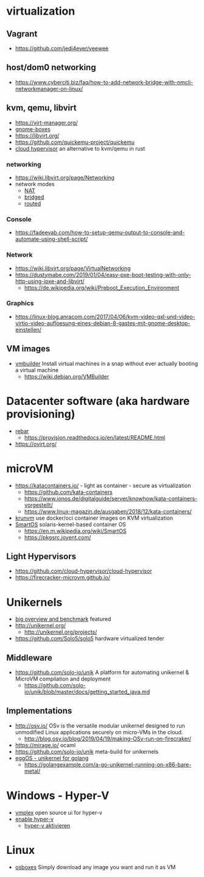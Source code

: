 # virtualization

## Vagrant

* https://github.com/jedi4ever/veewee

## host/dom0 networking

* https://www.cyberciti.biz/faq/how-to-add-network-bridge-with-nmcli-networkmanager-on-linux/

## kvm, qemu, libvirt

* https://virt-manager.org/
* [gnome-boxes](https://help.gnome.org/users/gnome-boxes/stable/)
* https://libvirt.org/
* https://github.com/quickemu-project/quickemu
* [cloud hypervisor](https://www.cloudhypervisor.org/) an alternative to kvm/qemu in rust

### networking

* https://wiki.libvirt.org/page/Networking
* network modes
  + [NAT](https://fabianlee.org/2019/05/26/kvm-creating-a-guest-vm-on-a-nat-network/)
  + [bridged](https://fabianlee.org/2019/04/01/kvm-creating-a-bridged-network-with-netplan-on-ubuntu-bionic/)
  + [routed](https://fabianlee.org/2019/06/05/kvm-creating-a-guest-vm-on-a-network-in-routed-mode/)

### Console

* https://fadeevab.com/how-to-setup-qemu-output-to-console-and-automate-using-shell-script/

### Network

* https://wiki.libvirt.org/page/VirtualNetworking
* https://dustymabe.com/2019/01/04/easy-pxe-boot-testing-with-only-http-using-ipxe-and-libvirt/
  + https://de.wikipedia.org/wiki/Preboot_Execution_Environment

### Graphics

* https://linux-blog.anracom.com/2017/04/06/kvm-video-qxl-und-video-virtio-video-aufloesung-eines-debian-8-gastes-mit-gnome-desktop-einstellen/

## VM images

* [vmbuilder](https://launchpad.net/vmbuilder) Install virtual machines in a snap without ever actually booting a virtual machine
  + https://wiki.debian.org/VMBuilder

# Datacenter software (aka hardware provisioning)

* [rebar](https://rebar.digital/)
  + https://provision.readthedocs.io/en/latest/README.html
* https://ovirt.org/


# microVM

* https://katacontainers.io/ - light as container - secure as virtualization
  + https://github.com/kata-containers
  + https://www.ionos.de/digitalguide/server/knowhow/kata-containers-vorgestellt/
  + https://www.linux-magazin.de/ausgaben/2018/12/kata-containers/
* [krunvm](https://github.com/containers/krunvm) use docker/oci container images on KVM virtualization
* [SmartOS](https://www.joyent.com/smartos) solaris-kernel-based container OS
  + https://en.m.wikipedia.org/wiki/SmartOS
  + https://pkgsrc.joyent.com/

## Light Hypervisors

* https://github.com/cloud-hypervisor/cloud-hypervisor
* https://firecracker-microvm.github.io/

# Unikernels

* [big overview and benchmark](https://github.com/cetic/unikernels) featured
* http://unikernel.org/
  + http://unikernel.org/projects/
* https://github.com/Solo5/solo5 hardware virtualized tender

## Middleware

* https://github.com/solo-io/unik A platform for automating unikernel & MicroVM compilation and deployment
  + https://github.com/solo-io/unik/blob/master/docs/getting_started_java.md

## Implementations

* http://osv.io/ OSv is the versatile modular unikernel designed to run unmodified Linux applications securely on micro-VMs in the cloud. 
  + http://blog.osv.io/blog/2019/04/19/making-OSv-run-on-firecraker/
* https://mirage.io/ ocaml
* https://github.com/solo-io/unik meta-build for unikernels
* [eggOS - unikernel for golang](https://github.com/icexin/eggos)
  + https://golangexample.com/a-go-unikernel-running-on-x86-bare-metal/

# Windows - Hyper-V

* [vmplex](https://github.com/0xf005ba11/vmplex-ws) open source ui for hyper-v
* [enable hyper-v](https://techcommunity.microsoft.com/t5/educator-developer-blog/step-by-step-enabling-hyper-v-for-use-on-windows-11/ba-p/3745905)
  + [hyper-v aktivieren](https://www.netzwelt.de/anleitung/198230-windows-11-home-pro-hyper-v-installieren-aktivierenso-gehts.html)

# Linux

* [osboxes](https://www.osboxes.org/) Simply download any image you want and run it as VM
